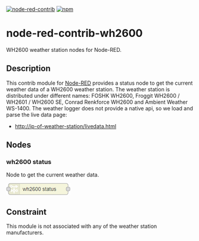 [![node-red-contrib](https://img.shields.io/badge/node--red-node--red--contrib--wh2600-aa4444.svg?style=flat-square)](https://flows.nodered.org/node/node-red-contrib-wh2600)
[![npm](https://img.shields.io/npm/v/node-red-contrib-wh2600.svg?style=flat-square)](https://www.npmjs.com/package/node-red-contrib-wh2600)

# node-red-contrib-wh2600

WH2600 weather station nodes for Node-RED.

## Description

This contrib module for [Node-RED](https://nodered.org/) provides a status node to get the current weather data of a WH2600 weather station. The weather station is distributed under different names: FOSHK WH2600, Froggit WH2600 / WH2601 / WH2600 SE, Conrad Renkforce WH2600 and Ambient Weather WS-1400. The weather logger does not provide a native api, so we load and parse the live data page:

- [http://ip-of-weather-station/livedata.html](http://ip-of-weather-station/livedata.html)

## Nodes

### wh2600 status

Node to get the current weather data.

![wh2600 status](.assets/wh2600-status.png)

## Constraint

This module is not associated with any of the weather station manufacturers.
